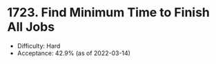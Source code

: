 # 1723. Find Minimum Time to Finish All Jobs
- Difficulty: Hard
- Acceptance: 42.9% (as of 2022-03-14)
